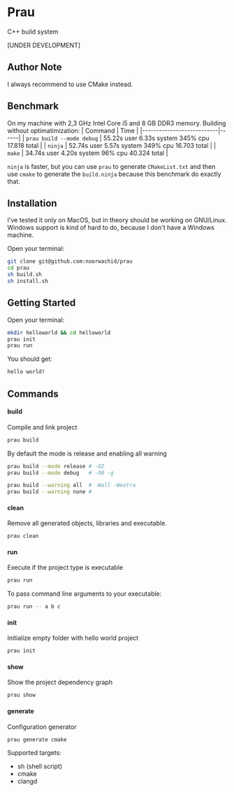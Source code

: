 # Prau
C++ build system

[UNDER DEVELOPMENT]

## Author Note
I always recommend to use CMake instead. 

## Benchmark
On my machine with 2,3 GHz Intel Core i5 and 8 GB DDR3 memory.
Building without optimatimization:
| Command                   | Time |
|---------------------------|------|
| `prau build --mode debug` | 55.22s user 6.33s system 345% cpu 17.818 total |
| `ninja`                   | 52.74s user 5.57s system 349% cpu 16.703 total |
| `make`                    | 34.74s user 4.20s system 96% cpu 40.324 total  |

`ninja` is faster, 
but you can use `prau` to generate `CMakeList.txt`
and then use `cmake` to generate the `build.ninja`
because this benchmark do exactly that.

## Installation
I've tested it only on MacOS, but in theory should be working on GNU/Linux.
Windows support is kind of hard to do, because I don't have a Windows machine.

Open your terminal:
~~~ sh
git clone git@github.com:noorwachid/prau
cd prau
sh build.sh
sh install.sh
~~~

## Getting Started
Open your terminal:
~~~ sh
mkdir helloworld && cd helloworld
prau init 
prau run
~~~

You should get:
~~~ sh
hello world!
~~~

## Commands
#### build
Compile and link project
~~~ sh
prau build
~~~

By default the mode is release and enabling all warning
~~~ sh
prau build --mode release # -O2
prau build --mode debug   # -O0 -g

prau build --warning all  # -Wall -Wextra
prau build --warning none #
~~~

#### clean
Remove all generated objects, libraries and executable.
~~~ sh
prau clean
~~~

#### run
Execute if the project type is executable
~~~ sh
prau run
~~~

To pass command line arguments to your executable:
~~~ sh
prau run -- a b c
~~~

#### init
Initialize empty folder with hello world project
~~~ sh
prau init
~~~

#### show
Show the project dependency graph
~~~ sh
prau show
~~~

#### generate
Configuration generator
~~~ sh
prau generate cmake
~~~

Supported targets:
- sh (shell script)
- cmake
- clangd

